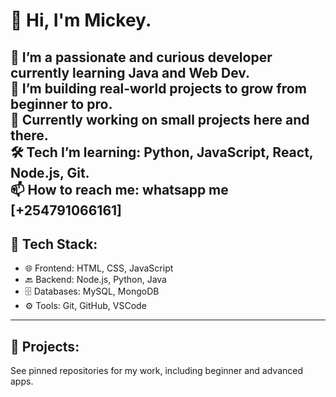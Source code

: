 # 👋 Hi, I'm Mickey.

🎯 I’m a passionate and curious developer currently learning Java and Web Dev.  
🚀 I’m building real-world projects to grow from beginner to pro.  
🌱 Currently working on small projects here and there.  
🛠️ Tech I’m learning: Python, JavaScript, React, Node.js, Git.  
📫 How to reach me: whatsapp me [+254791066161]
---

## 🧰 Tech Stack:
- 🌐 Frontend: HTML, CSS, JavaScript
- 🔙 Backend: Node.js, Python, Java
- 🗄️ Databases: MySQL, MongoDB
- ⚙️ Tools: Git, GitHub, VSCode

---

## 📂 Projects:
See pinned repositories for my work, including beginner and advanced apps.

